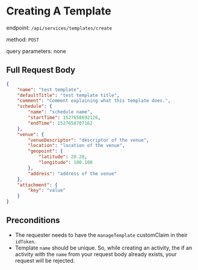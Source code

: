 # Creating A Template

endpoint: `/api/services/templates/create`

method: `POST`

query parameters: none

## Full Request Body

```json
{
    "name": "test template",
    "defaultTitle": "test template title",
    "comment": "Comment explaining what this template does.",
    "schedule": {
        "name": "schedule name",
        "startTime": 1527658692126,
        "endTime": 1527658707162
    },
    "venue": {
        "venueDescriptor": "descriptor of the venue",
        "location": "location of the venue",
        "geopoint": {
            "latitude": 20.20,
            "longitude": 100.100
        },
        "address": "address of the venue"
    },
    "attachment": {
        "key": "value"
    }
}
```

## Preconditions

* The requester needs to have the `manageTemplate` customClaim in their `idToken`.
* Template `name` should be unique. So, while creating an activity, the if an activity with the `name` from your request body already exists, your request will be rejected.
